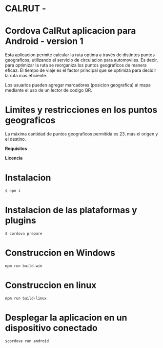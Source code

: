 # CALRUT - 

# Cordova CalRut aplicacion para Android - version 1 

Esta aplicacion permite calcular la ruta optima a través de distintos puntos geograficos, utilizando el servicio de circulacion para automoviles.  Es decir, para optimizar la ruta se reorganiza los puntos geograficos de manera eficaz.  El tiempo de viaje es el factor principal que se optimiza para decidir la ruta mas eficiente.  

Los usuarios pueden agregar marcadores (posicion geografica) al mapa mediante el uso de un lector de codigo QR.  

# Limites y restricciones en los puntos geograficos

La máxima cantidad de puntos geograficos permitida es 23, más el origen y el destino.


**Requisitos**

**Licencia**


# Instalacion 
```
$ npm i 
```
# Instalacion de las plataformas y plugins
```
$ cordova prepare
```
# Construccion en Windows
```
npm run build-win
```
# Construccion en linux
```
npm run build-linux
```
# Desplegar la aplicacion en un dispositivo conectado
```
$cordova run android
```